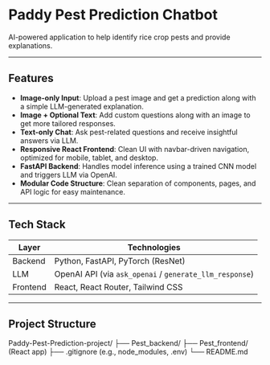 
# Paddy Pest Prediction Chatbot

AI-powered application to help identify rice crop pests and provide explanations.

---

##  Features

- **Image-only Input**: Upload a pest image and get a prediction along with a simple LLM-generated explanation.
- **Image + Optional Text**: Add custom questions along with an image to get more tailored responses.
- **Text-only Chat**: Ask pest-related questions and receive insightful answers via LLM.
- **Responsive React Frontend**: Clean UI with navbar-driven navigation, optimized for mobile, tablet, and desktop.
- **FastAPI Backend**: Handles model inference using a trained CNN model and triggers LLM via OpenAI.
- **Modular Code Structure**: Clean separation of components, pages, and API logic for easy maintenance.

---

##  Tech Stack

| Layer      | Technologies                        |
|------------|-------------------------------------|
| Backend    | Python, FastAPI, PyTorch (ResNet)   |
| LLM        | OpenAI API (via `ask_openai` / `generate_llm_response`) |
| Frontend   | React, React Router, Tailwind CSS   |

---

##  Project Structure

Paddy-Pest-Prediction-project/
├── Pest_backend/
├── Pest_frontend/ (React app)
├── .gitignore (e.g., node_modules, .env)
└── README.md